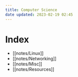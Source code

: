 ```yaml
---
title: Computer Science
date updated: 2023-02-19 02:45
---
```


# Index

- [[notes/Linux]]
- [[notes/Networking]]
- [[notes/Misc]]
- [[notes/Resources]]

